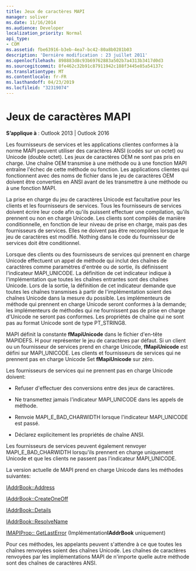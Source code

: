 ```yaml
---
title: Jeux de caractères MAPI
manager: soliver
ms.date: 11/16/2014
ms.audience: Developer
localization_priority: Normal
api_type:
- COM
ms.assetid: fbe63916-b3eb-4ea7-bc42-80a8b0281b03
description: 'Dernière modification : 23 juillet 2011'
ms.openlocfilehash: 898883d8c93b69762883a502b7a4313b3417d0d3
ms.sourcegitcommit: 8fe462c32b91c87911942c188f3445e85a54137c
ms.translationtype: MT
ms.contentlocale: fr-FR
ms.lasthandoff: 04/23/2019
ms.locfileid: "32319074"
---
```

# <a name="mapi-character-sets"></a>Jeux de caractères MAPI

  
  
**S’applique à** : Outlook 2013 | Outlook 2016 
  
Les fournisseurs de services et les applications clientes conformes à la norme MAPI peuvent utiliser des caractères ANSI (codés sur un octet) ou Unicode (double octet). Les jeux de caractères OEM ne sont pas pris en charge. Une chaîne OEM transmise à une méthode ou à une fonction MAPI entraîne l'échec de cette méthode ou fonction. Les applications clientes qui fonctionnent avec des noms de fichier dans le jeu de caractères OEM doivent être converties en ANSI avant de les transmettre à une méthode ou à une fonction MAPI.
  
La prise en charge du jeu de caractères Unicode est facultative pour les clients et les fournisseurs de services. Tous les fournisseurs de services doivent écrire leur code afin qu'ils puissent effectuer une compilation, qu'ils prennent ou non en charge Unicode. Les clients sont compilés de manière conditionnelle, en fonction de leur niveau de prise en charge, mais pas des fournisseurs de services. Elles ne doivent pas être recompilées lorsque le jeu de caractères est modifié. Nothing dans le code du fournisseur de services doit être conditionnel. 
  
Lorsque des clients ou des fournisseurs de services qui prennent en charge Unicode effectuent un appel de méthode qui inclut des chaînes de caractères comme paramètres d'entrée ou de sortie, ils définissent l'indicateur MAPI_UNICODE. La définition de cet indicateur indique à l'implémentation que toutes les chaînes entrantes sont des chaînes Unicode. Lors de la sortie, la définition de cet indicateur demande que toutes les chaînes transmises à partir de l'implémentation soient des chaînes Unicode dans la mesure du possible. Les implémenteurs de méthode qui prennent en charge Unicode seront conformes à la demande; les implémenteurs de méthodes qui ne fournissent pas de prise en charge d'Unicode ne seront pas conformes. Les propriétés de chaîne qui ne sont pas au format Unicode sont de type PT_STRING8.
  
MAPI définit la constante **fMapiUnicode** dans le fichier d'en-tête MAPIDEFS. H pour représenter le jeu de caractères par défaut. Si un client ou un fournisseur de services prend en charge Unicode, **fMapiUnicode** est défini sur MAPI_UNICODE. Les clients et fournisseurs de services qui ne prennent pas en charge Unicode Set **fMapiUnicode** sur zéro. 
  
Les fournisseurs de services qui ne prennent pas en charge Unicode doivent:
  
- Refuser d'effectuer des conversions entre des jeux de caractères.
    
- Ne transmettez jamais l'indicateur MAPI_UNICODE dans les appels de méthode.
    
- Renvoie MAPI_E_BAD_CHARWIDTH lorsque l'indicateur MAPI_UNICODE est passé.
    
- Déclarez explicitement les propriétés de chaîne ANSI. 
    
Les fournisseurs de services peuvent également renvoyer MAPI_E_BAD_CHARWIDTH lorsqu'ils prennent en charge uniquement Unicode et que les clients ne passent pas l'indicateur MAPI_UNICODE. 
  
 La version actuelle de MAPI prend en charge Unicode dans les méthodes suivantes: 
  
[IAddrBook::Address](iaddrbook-address.md)
  
[IAddrBook::CreateOneOff](iaddrbook-createoneoff.md)
  
[IAddrBook::Details](iaddrbook-details.md)
  
[IAddrBook::ResolveName](iaddrbook-resolvename.md)
  
[IMAPIProp:: GetLastError](imapiprop-getlasterror.md) (Implémentation**IAddrBook** uniquement) 
  
Pour ces méthodes, les appelants peuvent s'attendre à ce que toutes les chaînes renvoyées soient des chaînes Unicode. Les chaînes de caractères renvoyées par les implémentations MAPI de n'importe quelle autre méthode sont des chaînes de caractères ANSI.
  


